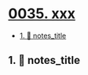 # [0035. xxx](https://github.com/Tdahuyou/TNotes.nodejs/tree/main/notes/0035.%20xxx)

<!-- region:toc -->

- [1. 📒 notes_title](#1--notes_title)

<!-- endregion:toc -->

## 1. 📒 notes_title
